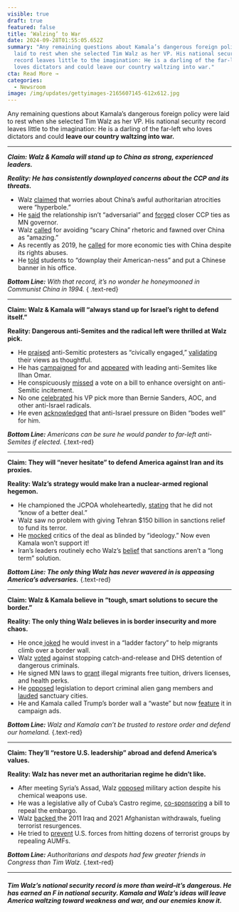 ```yaml
---
visible: true
draft: true
featured: false
title: ‘Walzing’ to War
date: 2024-09-28T01:55:05.652Z
summary: "Any remaining questions about Kamala’s dangerous foreign policy were
  laid to rest when she selected Tim Walz as her VP. His national security
  record leaves little to the imagination: He is a darling of the far-left who
  loves dictators and could leave our country waltzing into war."
cta: Read More →
categories:
  - Newsroom
image: /img/updates/gettyimages-2165607145-612x612.jpg
---
```

Any remaining questions about Kamala’s dangerous foreign policy were laid to rest when she selected Tim Walz as her VP. His national security record leaves little to the imagination: He is a darling of the far-left who loves dictators and could **leave our country waltzing into war.**

---

***Claim:* *Walz & Kamala will stand up to China as strong, experienced leaders.*** 

***Reality:* *He has consistently downplayed concerns about the CCP and its threats.*** 

- Walz [claimed](https://archive.mpr.org/stories/2007/04/13/us-representative-tim-walz-delivers-foreign-policy-speech-at-university-of-minnesota) that worries about China’s awful authoritarian atrocities were “hyperbole.”
- He [said](https://x.com/MAGAIncWarRoom/status/1820823234951999622) the relationship isn’t “adversarial” and [forged](https://x.com/james_t_quinn/status/1820895981401219096) closer CCP ties as MN governor.
- Walz [called](https://archive.mpr.org/stories/2007/04/13/us-representative-tim-walz-delivers-foreign-policy-speech-at-university-of-minnesota) for avoiding “scary China” rhetoric and fawned over China as “amazing.”
- As recently as 2019, he [called](https://x.com/michaelsobolik/status/1820821861648769175) for more economic ties with China despite its rights abuses.
- He [told](https://x.com/michaelsobolik/status/1820865489519964461) students to “downplay their American-ness” and put a Chinese banner in his office. 

***Bottom Line:** With that record, it’s no wonder he honeymooned in Communist China in 1994.*
{ .text-red}

---

**Claim: Walz & Kamala will “always stand up for Israel’s right to defend itself.”** 

**Reality: Dangerous anti-Semites and the radical left were thrilled at Walz pick.** 

- He [praised](https://www.middleeasteye.net/news/harris-vp-pick-tim-walz-and-his-views-palestine-israel-and-gaza-protests) anti-Semitic protesters as “civically engaged,” [validating](https://www.businessinsider.com/tim-walz-kamala-harris-israel-gaza-pro-palestinian-protests-2024-8) their views as thoughtful. 
- He has [campaigned](https://x.com/MarinaMedvin/status/1820997019877380607) for and [appeared](https://x.com/Tim_Walz/status/1047525035852947456) with leading anti-Semites like Ilhan Omar.
- He conspicuously [missed](https://clerk.house.gov/Votes/2018398) a vote on a bill to enhance oversight on anti-Semitic incitement.
- No one [celebrated](https://x.com/AOC/status/1820819039955947605) his VP pick more than Bernie Sanders, AOC, and other anti-Israel radicals.
- He even [acknowledged](https://www.mprnews.org/episode/2024/03/07/gov-walz-says-minnesotas-45000-uncommitted-voters-are-civically-engaged) that anti-Israel pressure on Biden “bodes well” for him.

***Bottom Line:** Americans can be sure he would pander to far-left anti-Semites if elected.*
{.text-red}

---

**Claim: They will “never hesitate” to defend America against Iran and its proxies.** 

**Reality: Walz’s strategy would make Iran a nuclear-armed regional hegemon.** 

* He championed the JCPOA wholeheartedly, [stating](https://x.com/GLNoronha/status/1820815760723185738) that he did not “know of a better deal.” 
* Walz saw no problem with giving Tehran $150 billion in sanctions relief to fund its terror.
* He [mocked](https://web.archive.org/web/20181222185808/https:/walz.house.gov/media-center/press-releases/walz-statement-on-iran-p51-nuclear-agreement) critics of the deal as blinded by “ideology.” Now even Kamala won’t support it!  
* Iran’s leaders routinely echo Walz’s [belief](https://web.archive.org/web/20181222185323/https:/walz.house.gov/media-center/press-releases/walz-statement-on-iran-nuclear-agreement) that sanctions aren’t a “long term” solution. 

***Bottom Line: The only thing Walz has never wavered in is appeasing America’s adversaries.***
{.text-red}

---

**Claim: Walz & Kamala believe in “tough, smart solutions to secure the border.”** 

**Reality: The only thing Walz believes in is border insecurity and more chaos.**

* He once[ joked](https://x.com/TrumpWarRoom/status/1820812490961256706) he would invest in a “ladder factory” to help migrants climb over a border wall. 
* Walz [voted](https://clerk.house.gov/Votes/2018297) against stopping catch-and-release and DHS detention of dangerous criminals.
* He signed MN laws to [grant](https://www.nationalreview.com/news/tim-walz-progressive-agenda-included-giving-drivers-licenses-free-tuition-to-illegal-immigrants/#:~:text=Since%20becoming%20governor%20in%202019,driver's%20licenses%20to%20illegal%20immigrants.) illegal migrants free tuition, drivers licenses, and health perks. 
* He [opposed](https://clerk.house.gov/Votes/2017517) legislation to deport criminal alien gang members and [lauded](https://www.youtube.com/watch?v=0m9OBV6fxtk&t=43s) sanctuary cities. 
* He and Kamala called Trump’s border wall a “waste” but now [feature](https://www.youtube.com/watch?v=i2F9qGxTKcU&t=2s) it in campaign ads. 

***Bottom Line:** Walz and Kamala can’t be trusted to restore order and defend our homeland.*
{.text-red}

---

**Claim: They’ll “restore U.S. leadership” abroad and defend America’s values.** 

**Reality: Walz has never met an authoritarian regime he didn’t like.**

* After meeting Syria’s Assad, Walz [opposed](https://www.minnpost.com/political-agenda/2013/09/congressman-walz-says-hell-vote-no-syria-intervention/) military action despite his chemical weapons use.
* He was a legislative ally of Cuba’s Castro regime, [co-sponsoring](https://x.com/AllianceForCuba/status/1820822444296290442) a bill to repeal the embargo.
* Walz [backed ](https://web.archive.org/web/20181223095542/https:/walz.house.gov/media-center/press-releases/walz-co-introduces-authorization-for-use-of-military-force-against-isis)the 2011 Iraq and 2021 Afghanistan withdrawals, fueling terrorist resurgences.
* He tried to [prevent](https://web.archive.org/web/20181223095542/https:/walz.house.gov/media-center/press-releases/walz-co-introduces-authorization-for-use-of-military-force-against-isis) U.S. forces from hitting dozens of terrorist groups by repealing AUMFs.

***Bottom Line:** Authoritarians and despots had few greater friends in Congress than Tim Walz.*
{.text-red}

---

###### **Tim Walz’s national security record is more than weird–it’s dangerous. He has earned an F in national security. Kamala and Walz’s ideas will leave America waltzing toward weakness and war, and our enemies know it.**